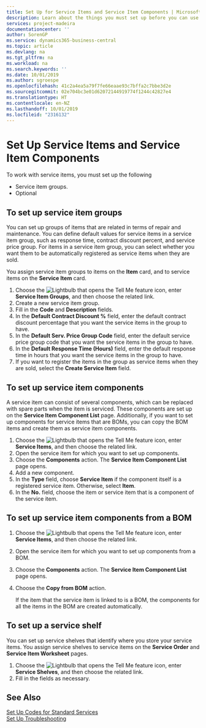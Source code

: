 ```yaml
---
title: Set Up for Service Items and Service Item Components | Microsoft Docs
description: Learn about the things you must set up before you can use service items, including default values such as response time, contract discount percent, and service price group.
services: project-madeira
documentationcenter: ''
author: SorenGP
ms.service: dynamics365-business-central
ms.topic: article
ms.devlang: na
ms.tgt_pltfrm: na
ms.workload: na
ms.search.keywords: ''
ms.date: 10/01/2019
ms.author: sgroespe
ms.openlocfilehash: 41c2a4ea5a79f7fe66eaae93c7bffa2c7bbe3d2e
ms.sourcegitcommit: 02e704bc3e01d62072144919774f1244c42827e4
ms.translationtype: HT
ms.contentlocale: en-NZ
ms.lasthandoff: 10/01/2019
ms.locfileid: "2316132"
---
```

# <a name="set-up-service-items-and-service-item-components"></a>Set Up Service Items and Service Item Components
To work with service items, you must set up the following

* Service item groups.
* Optional

## <a name="to-set-up-service-item-groups"></a>To set up service item groups
You can set up groups of items that are related in terms of repair and maintenance. You can define default values for service items in a service item group, such as response time, contract discount percent, and service price group. For items in a service item group, you can select whether you want them to be automatically registered as service items when they are sold.  

You assign service item groups to items on the **Item** card, and to service items on the **Service Item** card.  

1. Choose the ![Lightbulb that opens the Tell Me feature](media/ui-search/search_small.png "Tell me what you want to do") icon, enter **Service Item Groups**, and then choose the related link.  
2. Create a new service item group.  
3. Fill in the **Code** and **Description** fields.  
4. In the **Default Contract Discount %** field, enter the default contract discount percentage that you want the service items in the group to have.  
5. In the **Default Serv. Price Group Code** field, enter the default service price group code that you want the service items in the group to have.  
6. In the **Default Response Time (Hours)** field, enter the default response time in hours that you want the service items in the group to have.  
7. If you want to register the items in the group as service items when they are sold, select the **Create Service Item** field.  

## <a name="to-set-up-service-item-components"></a>To set up service item components
A service item can consist of several components, which can be replaced with spare parts when the item is serviced. These components are set up on the **Service Item Component List** page. Additionally, if you want to set up components for service items that are BOMs, you can copy the BOM items and create them as service item components.

1. Choose the ![Lightbulb that opens the Tell Me feature](media/ui-search/search_small.png "Tell me what you want to do") icon, enter **Service Items**, and then choose the related link.
2. Open the service item for which you want to set up components.  
3. Choose the **Components** action. The **Service Item Component List** page opens.  
4. Add a new component.  
5. In the **Type** field, choose **Service Item** if the component itself is a registered service item. Otherwise, select **Item**.  
6. In the **No.** field, choose the item or service item that is a component of the service item.  

## <a name="to-set-up-service-item-components-from-a-bom"></a>To set up service item components from a BOM
1.  Choose the ![Lightbulb that opens the Tell Me feature](media/ui-search/search_small.png "Tell me what you want to do") icon, enter **Service Items**, and then choose the related link.  
2. Open the service item for which you want to set up components from a BOM.  
3. Choose the **Components** action. The **Service Item Component List** page opens.  
4. Choose the **Copy from BOM** action.  

    If the item that the service item is linked to is a BOM, the components for all the items in the BOM are created automatically.  

## <a name="to-set-up-a-service-shelf"></a>To set up a service shelf
You can set up service shelves that identify where you store your service items. You assign service shelves to service items on the **Service Order** and **Service Item Worksheet** pages.  

1. Choose the ![Lightbulb that opens the Tell Me feature](media/ui-search/search_small.png "Tell me what you want to do") icon, enter **Service Shelves**, and then choose the related link.
2. Fill in the fields as necessary.

## <a name="see-also"></a>See Also
[Set Up Codes for Standard Services](service-how-setup-service-coding.md)   
[Set Up Troubleshooting](service-how-setup-troubleshooting.md)
